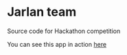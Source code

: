# Jarlan team

Source code for Hackathon competition

You can see this app in action [here](https://share.streamlit.io/jrolopez20/hackathon_jarlan_team)